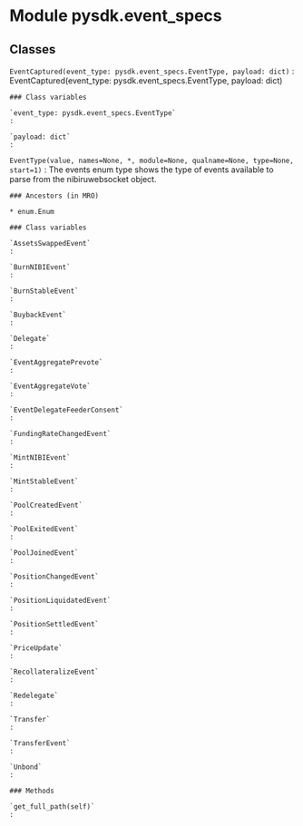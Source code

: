 Module pysdk.event_specs
========================

Classes
-------

`EventCaptured(event_type: pysdk.event_specs.EventType, payload: dict)`
:   EventCaptured(event_type: pysdk.event_specs.EventType, payload: dict)

    ### Class variables

    `event_type: pysdk.event_specs.EventType`
    :

    `payload: dict`
    :

`EventType(value, names=None, *, module=None, qualname=None, type=None, start=1)`
:   The events enum type shows the type of events available to parse from the nibiruwebsocket object.

    ### Ancestors (in MRO)

    * enum.Enum

    ### Class variables

    `AssetsSwappedEvent`
    :

    `BurnNIBIEvent`
    :

    `BurnStableEvent`
    :

    `BuybackEvent`
    :

    `Delegate`
    :

    `EventAggregatePrevote`
    :

    `EventAggregateVote`
    :

    `EventDelegateFeederConsent`
    :

    `FundingRateChangedEvent`
    :

    `MintNIBIEvent`
    :

    `MintStableEvent`
    :

    `PoolCreatedEvent`
    :

    `PoolExitedEvent`
    :

    `PoolJoinedEvent`
    :

    `PositionChangedEvent`
    :

    `PositionLiquidatedEvent`
    :

    `PositionSettledEvent`
    :

    `PriceUpdate`
    :

    `RecollateralizeEvent`
    :

    `Redelegate`
    :

    `Transfer`
    :

    `TransferEvent`
    :

    `Unbond`
    :

    ### Methods

    `get_full_path(self)`
    :
